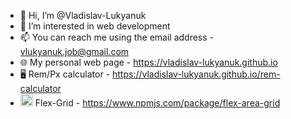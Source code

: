 - 👋 Hi, I’m @Vladislav-Lukyanuk
- 👀 I’m interested in web development
- 📫 You can reach me using the email address - vlukyanuk.job@gmail.com
- 🌐 My personal web page - https://vladislav-lukyanuk.github.io
- 🖥 Rem/Px calculator - https://vladislav-lukyanuk.github.io/rem-calculator
- <img src="https://cdn.iconscout.com/icon/free/png-256/npm-2-569450.png" width="20" height="20"> Flex-Grid - https://www.npmjs.com/package/flex-area-grid
